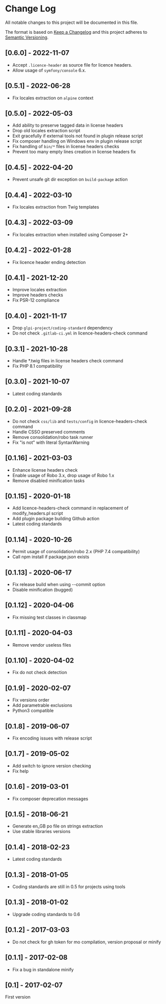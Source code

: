 # Change Log
All notable changes to this project will be documented in this file.

The format is based on [Keep a Changelog](http://keepachangelog.com/)
and this project adheres to [Semantic Versioning](http://semver.org/).

## [0.6.0] - 2022-11-07
- Accept `.licence-header` as source file for licence headers.
- Allow usage of `symfony/console` 6.x.

## [0.5.1] - 2022-06-28
- Fix locales extraction on `alpine` context

## [0.5.0] - 2022-05-03
- Add ability to preserve tagged data in license headers
- Drop old locales extraction script
- Exit gracefully if external tools not found in plugin release script
- Fix composer handling on Windows env in plugin release script
- Fix handling of `bin/*` files in license headers checks
- Prevent too many empty lines creation in license headers fix

## [0.4.5] - 2022-04-20
- Prevent unsafe git dir exception on `build-package` action

## [0.4.4] - 2022-03-10
- Fix locales extraction from Twig templates

## [0.4.3] - 2022-03-09
- Fix locales extraction when installed using Composer 2+

## [0.4.2] - 2022-01-28
- Fix licence header ending detection

## [0.4.1] - 2021-12-20
- Improve locales extraction
- Improve headers checks
- Fix PSR-12 compliance

## [0.4.0] - 2021-11-17
- Drop `glpi-project/coding-standard` dependency
- Do not check `.gitlab-ci.yml` in licence-headers-check command

## [0.3.1] - 2021-10-28
- Handle *.twig files in license headers check command
- Fix PHP 8.1 compatibility

## [0.3.0] - 2021-10-07
- Latest coding standards

## [0.2.0] - 2021-09-28
- Do not check `css/lib` and `tests/config` in licence-headers-check command
- Handle CSSO preserved comments
- Remove consolidation/robo task runner
- Fix "is not" with literal SyntaxWarning

## [0.1.16] - 2021-03-03
- Enhance license headers check
- Enable usage of Robo 3.x, drop usage of Robo 1.x
- Remove disabled minification tasks

## [0.1.15] - 2020-01-18
- Add licence-headers-check command in replacement of modify_headers.pl script
- Add plugin package building Github action
- Latest coding standards

## [0.1.14] - 2020-10-26
- Permit usage of consolidation/robo 2.x (PHP 7.4 compatibility)
- Call npm install if package.json exists

## [0.1.13] - 2020-06-17
- Fix release build when using --commit option
- Disable minification (bugged)

## [0.1.12] - 2020-04-06
- Fix missing test classes in classmap

## [0.1.11] - 2020-04-03
- Remove vendor useless files

## [0.1.10] - 2020-04-02
- Fix do not check detection

## [0.1.9] - 2020-02-07
- Fix versions order
- Add parametrable exclusions
- Python3 compatible

## [0.1.8] - 2019-06-07
- Fix encoding issues with release script

## [0.1.7] - 2019-05-02
- Add switch to ignore version checking
- Fix help

## [0.1.6] - 2019-03-01
- Fix composer deprecation messages

## [0.1.5] - 2018-06-21
- Generate en_GB po file on strings extraction
- Use stable libraries versions

## [0.1.4] - 2018-02-23
- Latest coding standards

## [0.1.3] - 2018-01-05

- Coding standards are still in 0.5 for projects using tools

## [0.1.3] - 2018-01-02

- Upgrade coding standards to 0.6

## [0.1.2] - 2017-03-03

- Do not check for gh token for mo compilation, version proposal or minify

## [0.1.1] - 2017-02-08

- Fix a bug in standalone minify

## [0.1] - 2017-02-07

First version
